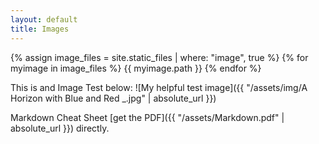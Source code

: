 ```yaml
---
layout: default  
title: Images  
---
```


{% assign image_files = site.static_files | where: "image", true %}
{% for myimage in image_files %}
  {{ myimage.path }}
{% endfor %}




This is and Image Test below:
![My helpful test image]({{ "/assets/img/A Horizon with Blue and Red  _.jpg" | absolute_url }})


Markdown Cheat Sheet [get the PDF]({{ "/assets/Markdown.pdf" | absolute_url }}) directly.
